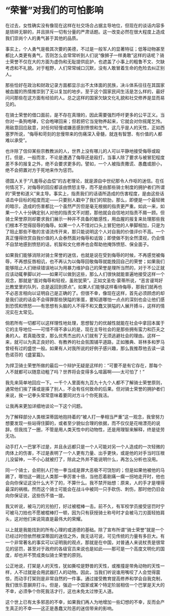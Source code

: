 <link href="../../../../css/style.css" rel="stylesheet" type="text/css" />

# “荣誉”对我们的可怕影响

<div class="p">

在过去，女性确实没有像现在这样在社交场合占据主导地位，但现在的谈话内容多是琐碎无聊的，并且排斥一切有分量的严肃话题。这一改变必然在很大程度上造成我们崇尚个人的勇气甚于其他的品质。

事实上，个人勇气是极其次要的美德，不过是一般军人的显著特征；低等动物甚至都比人类更有勇气，否则怎么会常常听到人们说“像狮子一样勇敢”这样的话呢？骑士荣誉不仅在大的方面为虚伪和无耻提供庇护，也遮盖了小事上的粗鲁不文、欠缺考虑和不礼貌。对于粗野，人们常常缄口沉默，没有人敢冒着生命的危险去纠正别人。

那些恰好在政治和财政记录方面都显示出不太体面的民族，决斗体系往往在其国家被血腥的热情推崇到了无以复加的地步。至于这个国家民间生活是怎么样的，最好问问那些在这方面有经验的人。总之这样的国家欠缺文化礼貌和社交修养是显而易见的。

在骑士荣誉的借口面前，是不存在真理的，因此需要强烈呼吁更多的公平正义。当你对一条狗咆哮，它会咆哮回来；但若把它当宠物养起来，它就会对你摇尾乞怜。用敌意回应敌意，对任何轻慢或嫌恶感到愤恨和生气，这几乎是人的天性，正如西塞罗所说，“侮辱和苛刻的怠慢带来的伤痛深入骨髓，就连有智慧、有价值的人都难以承受”。

也许除了信仰某些宗教教派的人，世界上没有哪儿的人可以平静地接受侮辱或殴打。但是，一般而言，不论是遭遇了侮辱还是殴打，当事人除了要求与被冒犯程度差不多的报复之外，绝不会要求更多的。譬如，一个人被指责撒谎、愚蠢或胆小，绝不会把置对方于死地来作为惩罚。

德国人关于“凡羞辱必血偿”的古老理论，就是源自中世纪那令人作呕的迷信。在任何情况下，对侮辱的回应都该由愤怒主导，而不是由那些骑士制度的拥护者们所谓的“荣誉和道义”来主导。事实上，指责我们的话语所造成的伤害程度，是由这些话语击中目标的程度而定——只要别人戳中了我们的软肋，那么，即便是一个最轻微的暗示，造成的伤害都比一个虽然严厉但是毫无根据的指责更严重。如此一来，如果一个人十分确定别人对他的指责文不对题，那他就会自信地对指责不屑一顾。但骑士荣誉原则却要求我们展示一种并不具备的敏感性，用血腥的报复来处理那些我们根本不觉得屈辱的侮辱。如果一个人不惜对口头上冒犯他的人拳脚相加，只是为了阻止那些不敬的言语流传开来，那只能说明这个人对自我的价值评价不高。一个真正懂得欣赏自我价值的人会泰然面对侮辱和诋毁；即使做不到全然漠视，仍会情不自禁地感到愤怒的话，机智和文化修养也会帮助他掩饰愤怒、保全面子。

如果我们能够消除对骑士荣誉的迷信，也就是说在受到侮辱的时候，不再感觉被侮辱，不再想反唇相讥，也不再认为以侮辱回敬侮辱就能挽回自己的荣誉；如果我们能够阻止人们继续错误地以为用暴力维护自己的荣誉是理所当然的，对于不公正就应该动辄拳脚以对——如果可以做到这些，那么人们很快就能普遍地接受这样一个观念，那就是“面对侮辱和轻视，虽败犹荣”。正如文圣佐·蒙蒂所说，“恶言谩骂好比教堂里的队列，总是返回到原点”。如果人们能够这样看待侮辱，那我们就再也不必恶言相向以证明自己是正确的了。但很不幸，像现在这样，首先必须顾虑的却是我们说的话会不会得罪那些狭隘的笨蛋，要知道哪怕一点点的深刻也会让他们感到恐慌和愤怒——有思想有头脑的人不得不和又蠢又狭隘的人展开搏斗，这样的情况实在太常见。

倘若所有一切都可以这样理性地处理，思想智力的优越性就能在社会中拿回本属于它的主导地位——可惜不得不承认的是，现在主导社会的是那些拥有蛮力和匹夫之勇的人。若真能改变，那么优秀杰出的人们就有了无须逃避社会的理由。这样一来，就可以为真正良好的、有教养的社会氛围铺平道路，正如雅典、哥林多和罗马曾经有过的盛世一般。如果有人对我所说的好例子感兴趣，那么我推荐他去读一读色诺芬的《盛宴篇》。

为捍卫骑士荣誉所做的最后一个辩护无疑是这样的：“可要不是有它存在，那每个人不就都可以随意动粗了吗？世界将会变得多么喧嚣啊——太可怕了！”

我先来简单地回应一下。一千个人里面有九百九十九个人都不了解骑士荣誉原则，通常他们挨了揍或是揍了别人，不会有任何致命的后果。但对骑士荣誉的拥护者们来说，挨一记拳头常常意味着要同对方斗个你死我活。

让我再来更加详细地谈论一下这个问题。

为了解释部分人类根深蒂固地抱持着的“被人打一拳相当严重”这一观念，我曾努力想要发现一些站得住脚的，或者至少貌似合理的依据，而不仅仅是花哨漂亮的说辞。但我找了一圈，不管是用人类天性中的动物性，还是用理智来解释，终是徒劳无功。

动手打人一巴掌不过是，并且永远都只是一个人可能对另一个人造成的一次轻微的肉体上的伤害，不过是表明了一个人更有力量、出手更快，或是他的对手当时压根儿没留神，一不小心就被打了，除此之外并不能说明什么，再怎么分析也没用。

同一个骑士，会把别人打他一拳当成是罪大恶极不可饶恕的；但是如果他被他的马踢了，哪怕这一踢比人类那一拳厉害十倍，当他忍着剧痛一瘸一拐地走开时，他也会向你保证这没什么大不了的，不算什么。我不禁开始想：原来，人的手才是埋得最深的祸根。然而这个骑士可能会在战斗中被同一只手砍伤、刺伤，那时他仍旧会向你保证说，这些伤不值一提。

我又听说，被马刀的刃拍打，好过被棍棒一击。前不久，有军校学员接受惩罚时宁可被马刀拍也不愿被棍棒打一顿，因为只有获授骑士称号时才会被马刀刃面轻拍肩头，这对他们来说简直是最伟大的荣耀。

以上就是我能找到的所有心理的或道德的基础。除了宣布所谓“骑士荣誉”就是一个已经过时但依然根深蒂固的迷信之外，我无话可说，可见传统的力量有多巨大。有一个非常著名的事实可以证明我的观点，那就是在中国，对普通人来说杖责是很常见的惩罚，甚至对于政府的各级官员来说也是如此——那可是一个高度文明化的国度，却也并不赞成类似骑士荣誉的原则。

公正地说，打架是人的天性，犹如撕咬是野兽的天性，或推撞是带角动物的天性一样，人不过就是会用武器打人的动物。因此，当我们听说谁用嘴咬了人会觉得震惊，而动手打架则是非常自然的一件事。通过接受教育提高修养和学会自我克制，我们很乐意摒弃打斗。但是，强迫一个国家或某个特定阶层相信一个巴掌是天大的不幸，必须争个你死我活才行，这也未免太过惨无人道。

这个世上已有太多邪恶的不幸，如果我们再人为地增加一些幻想的不幸，反而会产生真正的不幸——这正是愚蠢又险恶的迷信带来的影响。

